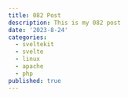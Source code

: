 ```yaml
---
title: 082 Post
description: This is my 082 post
date: '2023-8-24'
categories:
  - sveltekit
  - svelte
  - linux
  - apache
  - php
published: true
---
```


